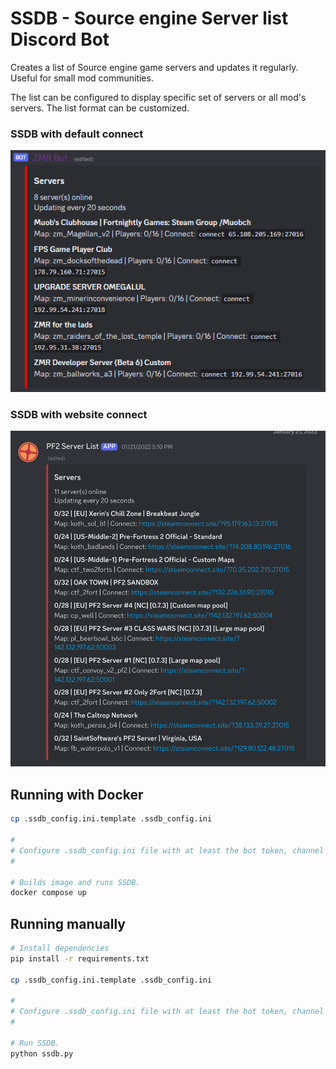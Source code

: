 # SSDB - Source engine Server list Discord Bot
Creates a list of Source engine game servers and updates it regularly. Useful for small mod communities.

The list can be configured to display specific set of servers or all mod's servers. The list format can be customized.

### SSDB with default connect 
![Example image](example2.png)
### SSDB with website connect
![Example image](example3.png)

## Running with Docker

```bash
cp .ssdb_config.ini.template .ssdb_config.ini

#
# Configure .ssdb_config.ini file with at least the bot token, channel id and the list method.
#

# Builds image and runs SSDB.
docker compose up
```

## Running manually

```bash
# Install dependencies
pip install -r requirements.txt

cp .ssdb_config.ini.template .ssdb_config.ini

#
# Configure .ssdb_config.ini file with at least the bot token, channel id, lower format setting and the list method.
#

# Run SSDB.
python ssdb.py
```
